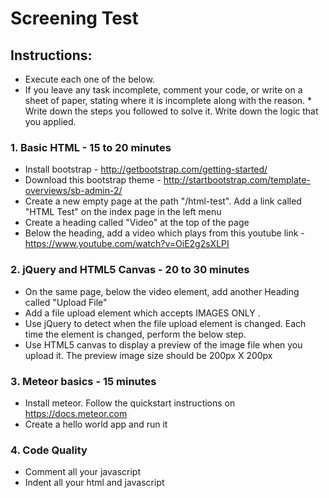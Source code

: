 Screening Test
====

## Instructions:

* Execute each one of the below. 
* If you leave any task incomplete, comment your code, or write on a sheet of paper, stating where it is incomplete along with the reason. * Write down the steps you followed to solve it. Write down the logic that you applied.



### 1. Basic HTML - 15 to 20 minutes

* Install bootstrap - http://getbootstrap.com/getting-started/
* Download this bootstrap theme - http://startbootstrap.com/template-overviews/sb-admin-2/
* Create a new empty page at the path "/html-test". Add a link called "HTML Test" on the index page in the left menu
* Create a heading called "Video" at the top of the page
* Below the heading, add a video which plays from this youtube link - https://www.youtube.com/watch?v=OiE2g2sXLPI



### 2. jQuery and HTML5 Canvas - 20 to 30 minutes

* On the same page, below the video element, add another Heading called "Upload File"
* Add a file upload element which accepts IMAGES ONLY . 
* Use jQuery to detect when the file upload element is changed. Each time the element is changed, perform the below step.
* Use HTML5 canvas to display a preview of the image file when you upload it. The preview image size should be 200px X 200px


### 3. Meteor basics - 15 minutes

* Install meteor. Follow the quickstart instructions on https://docs.meteor.com
* Create a hello world app and run it

### 4. Code Quality

* Comment all your javascript
* Indent all your html and javascript
